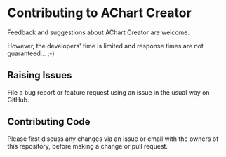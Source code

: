 
# Contributing to AChart Creator

Feedback and suggestions about AChart Creator are welcome.

However, the developers' time is limited and response times are not
guaranteed... ;-)



## Raising Issues

File a bug report or feature request using an issue in the usual way
on GitHub.


## Contributing Code

Please first discuss any changes via an issue or email with the owners
of this repository, before making a change or pull request.

